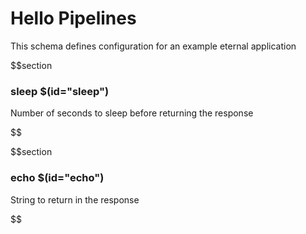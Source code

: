 # Hello Pipelines

This schema defines configuration for an example eternal application

$$section
### sleep $(id="sleep")

Number of seconds to sleep before returning the response

$$

$$section
### echo $(id="echo")

String to return in the response

$$